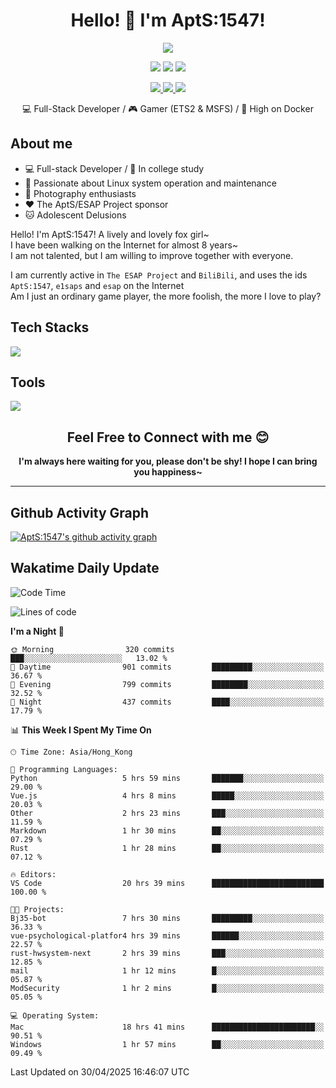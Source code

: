 <div align="center">
  <h1>Hello! 👋 I'm AptS:1547!</h1>
</div>

<div align="center">

  <p>
    <a href="https://github.com/AptS-1547">
      <img src="https://github-readme-stats.vercel.app/api?username=AptS-1547&show_icons=true&theme=transparent" />
    </a>
  </p>

  <p>
    <img src="https://komarev.com/ghpvc/?username=AptS-1547&color=blue&style=flat-square" />
    <img src="https://img.shields.io/github/followers/AptS-1547?style=flat-square" />
    <img src="https://img.shields.io/github/stars/AptS-1547?style=flat-square" />
  </p>

  <p>
  <a href="https://www.esaps.net/">
    <img src="https://img.shields.io/badge/website-4493f8?style=for-the-badge&logo=About.me&logoColor=white" />
  </a>
  <a href="https://wwwesaps.net/feed/">
    <img src="https://img.shields.io/badge/RSS-4493f8?style=for-the-badge&logo=rss&logoColor=white" />
  </a>
  <a href="mailto:apts-1547@esaps.net">
    <img src="https://img.shields.io/badge/Email-4493f8?style=for-the-badge&logo=gmail&logoColor=white" />
  </a>
 </p>

 💻 Full-Stack Developer / 🎮 Gamer (ETS2 & MSFS) / 🐋 High on Docker

</div>

## About me

- 💻 Full-stack Developer / 🏫 In college study
- 📶 Passionate about Linux system operation and maintenance
- 📸 Photography enthusiasts
- ❤ The AptS/ESAP Project sponsor
- 🐱 Adolescent Delusions

Hello! I'm AptS:1547! A lively and lovely fox girl~  
I have been walking on the Internet for almost 8 years~  
I am not talented, but I am willing to improve together with everyone.  

I am currently active in `The ESAP Project` and `BiliBili`, and uses the ids `AptS:1547`, `e1saps` and `esap` on the Internet  
Am I just an ordinary game player, the more foolish, the more I love to play?  

## Tech Stacks
<a href="https://skillicons.dev">
  <img src="https://skillicons.dev/icons?i=py,arduino,php,html,css,javascript,typescript,bash,java,kotlin,vue,go,nodejs,cpp,rust,tailwind" />
</a>
   
## Tools

<a href="https://skillicons.dev">
  <img src="https://skillicons.dev/icons?i=ae,pr,ps,au,blender,visualstudio,vscode,androidstudio,idea,anaconda,gradle,maven,npm,vite,yarn,cloudflare,docker,git,github,githubactions,jenkins,nginx,workers,wordpress,sentry,grafana,prometheus,postgres,mysql,mongodb,redis" />
</a>

<div align="center">
  <h2>Feel Free to Connect with me 😊</h2>
</div>

<div align="center">
  <strong>I'm always here waiting for you, please don't be shy! I hope I can bring you happiness~</strong>
</div>

----------------------

## Github Activity Graph

[![AptS:1547's github activity graph](https://github-readme-activity-graph.vercel.app/graph?username=AptS-1547&theme=react-dark)](https://github.com/AptS-1547)

## Wakatime Daily Update

<!--START_SECTION:waka-->
![Code Time](http://img.shields.io/badge/Code%20Time-458%20hrs%2016%20mins-blue)

![Lines of code](https://img.shields.io/badge/From%20Hello%20World%20I%27ve%20Written-530.2%20thousand%20lines%20of%20code-blue)

**I'm a Night 🦉** 

```text
🌞 Morning                320 commits         ███░░░░░░░░░░░░░░░░░░░░░░   13.02 % 
🌆 Daytime                901 commits         █████████░░░░░░░░░░░░░░░░   36.67 % 
🌃 Evening                799 commits         ████████░░░░░░░░░░░░░░░░░   32.52 % 
🌙 Night                  437 commits         ████░░░░░░░░░░░░░░░░░░░░░   17.79 % 
```


📊 **This Week I Spent My Time On** 

```text
🕑︎ Time Zone: Asia/Hong_Kong

💬 Programming Languages: 
Python                   5 hrs 59 mins       ███████░░░░░░░░░░░░░░░░░░   29.00 % 
Vue.js                   4 hrs 8 mins        █████░░░░░░░░░░░░░░░░░░░░   20.03 % 
Other                    2 hrs 23 mins       ███░░░░░░░░░░░░░░░░░░░░░░   11.59 % 
Markdown                 1 hr 30 mins        ██░░░░░░░░░░░░░░░░░░░░░░░   07.29 % 
Rust                     1 hr 28 mins        ██░░░░░░░░░░░░░░░░░░░░░░░   07.12 % 

🔥 Editors: 
VS Code                  20 hrs 39 mins      █████████████████████████   100.00 % 

🐱‍💻 Projects: 
Bj35-bot                 7 hrs 30 mins       █████████░░░░░░░░░░░░░░░░   36.33 % 
vue-psychological-platfor4 hrs 39 mins       ██████░░░░░░░░░░░░░░░░░░░   22.57 % 
rust-hwsystem-next       2 hrs 39 mins       ███░░░░░░░░░░░░░░░░░░░░░░   12.85 % 
mail                     1 hr 12 mins        █░░░░░░░░░░░░░░░░░░░░░░░░   05.87 % 
ModSecurity              1 hr 2 mins         █░░░░░░░░░░░░░░░░░░░░░░░░   05.05 % 

💻 Operating System: 
Mac                      18 hrs 41 mins      ███████████████████████░░   90.51 % 
Windows                  1 hr 57 mins        ██░░░░░░░░░░░░░░░░░░░░░░░   09.49 % 
```


 Last Updated on 30/04/2025 16:46:07 UTC
<!--END_SECTION:waka-->
